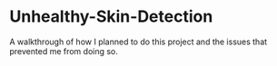 # Unhealthy-Skin-Detection
A walkthrough of how I planned to do this project and the issues that prevented me from doing so.
